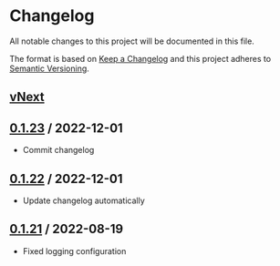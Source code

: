 # Changelog
All notable changes to this project will be documented in this file.

The format is based on [Keep a Changelog](http://keepachangelog.com/en/1.0.0/)
and this project adheres to [Semantic Versioning](http://semver.org/spec/v2.0.0.html).

## [vNext]

## [0.1.23] / 2022-12-01
- Commit changelog

## [0.1.22] / 2022-12-01
- Update changelog automatically

## [0.1.21] / 2022-08-19
- Fixed logging configuration

[vNext]: https://github.com/BusHero/nuke.github.release/compare/0.1.23...HEAD
[0.1.23]: https://github.com/BusHero/nuke.github.release/compare/0.1.22...0.1.23
[0.1.22]: https://github.com/BusHero/nuke.github.release/compare/0.1.21...0.1.22
[0.1.21]: https://github.com/BusHero/nuke.github.release/tree/0.1.21

